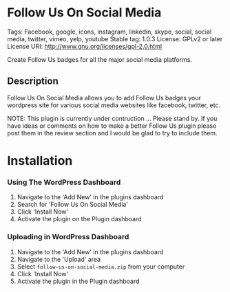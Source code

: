 # Follow Us On Social Media
Tags:  Facebook, google, icons, instagram, linkedin, skype, social, social media, twitter, vimeo, yelp, youtube 
Stable tag: 1.0.3
License: GPLv2 or later
License URI: http://www.gnu.org/licenses/gpl-2.0.html

Create Follow Us badges for all the major social media platforms.

## Description

Follow Us On Social Media allows you to add Follow Us badges your wordpress site for various social media websites like facebook, twitter, etc.

NOTE: This plugin is currently under contruction ... Please stand by.  If you have ideas or comments on how to make a better Follow Us plugin please post them in the review section and I would be glad to try to include them.

# Installation

### Using The WordPress Dashboard

1. Navigate to the 'Add New' in the plugins dashboard
2. Search for 'Follow Us On Social Media'
3. Click 'Install Now'
4. Activate the plugin on the Plugin dashboard

### Uploading in WordPress Dashboard

1. Navigate to the 'Add New' in the plugins dashboard
2. Navigate to the 'Upload' area
3. Select `follow-us-on-social-media.zip` from your computer
4. Click 'Install Now'
5. Activate the plugin in the Plugin dashboard
